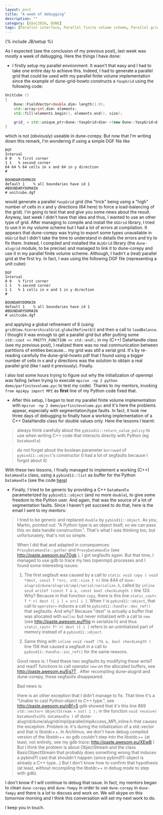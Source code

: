 ```yaml
---
layout: post
title: "A week of debugging"
description: ""
category: [GSoC2016, DUNE] 
tags: [Parallel interface, Parallel finite volume scheme, Parallel grid, gdb, MPI, Segmentation faults, ALUGrid]
---
```

{% include JB/setup %}

As I expected (see the conclusion of my previous post), last week was mostly a week of debugging. Here the things I have done:

* I firstly setup my parallel environment. It wasn't that easy and I had to take one entire day to achieve this. Indeed, I had to generate a parallel grid that could be used with my parallel finite volume implementation since the example of dune-grid-howto constructs a `YaspGrid` using the following code:

```c++
UnitCube ()
{
    Dune::FieldVector<double,dim> length(1.0);
    std::array<int,dim> elements;
    std::fill(elements.begin(), elements.end(), size);

    grid_ = std::unique_ptr<Dune::YaspGrid<dim> >(new Dune::YaspGrid<dim>(length,elements))
}
```

which is not (obviously) useable in dune-corepy. But now that I'm writing down this remark, I'm wondering if using a simple DGF file like

```text
DGF
Interval
0 0   % first corner 
1 1   % second corner
64 64 % 64 cells in x and 64 in y direction
# 

BOUNDARYDOMAIN
default 1    % all boundaries have id 1
#BOUNDARYDOMAIN
# unitcube.dgf 
```

would generate a parallel `YaspGrid` grid (the "trick" being using a "high" number of cells in x and y directions (64 here) to force a load-balancing of the grid). I'm going to test that and give you some news about the result. Anyway, last week I didn't have that idea and thus, I wanted to use an other type of grid. After managing to compile and install the `UGGrid` library, I tried to use it in my volume scheme but I had a lot of errors at compilation. It appears that dune-corepy was
trying to export some types unavailable in `UGGrid` but I didn't take the time to understand in details the errors and try to fix them.
Instead, I compiled and installed the `ALUGrid` library (the `dune-alugrid` module, to be precise) and managed to link it to dune-corepy and use it in my parallel finite volume scheme. Although, I hadn't a (real) parallel grid at the first try. In fact, I was using the following DGF file (representing a unit cube):

```text
DGF
Interval
0 0   % first corner 
1 1   % second corner
1 1   % 1 cells in x and 1 in y direction
# 

BOUNDARYDOMAIN
default 1    % all boundaries have id 1
#BOUNDARYDOMAIN
# unitcube.dgf 
```
and applying a global refinement of 6 (using `gridView.hierarchicalGrid.globalRefine(6)`) and then a call to `loadBalance`. I thought it was enough to get a parallel grid but after putting some `std::cout << PRETTY_FUNCTION << std::endl;` in my (C++) DataHandle class (see my previous post), I realized there was no real communication between partitions of entities because… my grid was still a serial grid. It's by re-reading carefully the dune-grid-howto pdf that I found using a
bigger number of cells in x and y directions was the solution to obtain a real parallel grid (like I said it previously). Finally.   


I also lost some hours trying to figure out why the initialization of openmpi was failing (when trying to execute `mpirun -np 2 python demo/parfinitevolume.pyc` to test my code). Thanks to my mentors, invoking `from mpi4py import MPI` as __first__ line of my Python code fixed that.  

* After this setup, I began to test my parallel finite volume implementation with `mpirun -np 2 demo/parfinitevolume.pyc` and it's here the problems appear, especially with segmentation/type faults. In fact, it took me three days of debugging to finally have a working implementation of a C++ DataHandle class for double values only. Here the lessons I learnt:

> always think carefully about the `pybind11::return_value_policy` to use when writing C++ code that interacts directly with Python (eg `DataHandle`)

>  do not forget about the boolean parameter `borrowed` of `pybind11::object`'s constructor (I had a lot of segfaults because I forgot about it)

With these two lessons, I finally managed to implement a working (C++) `DataHandle` class, using a `pybind11::list` as buffer for the Python `DataHandle` (see the code [here](https://gitlab.dune-project.org/michael.sghaier/dune-corepy/blob/master/dune/corepy/grid/gridview.hh#L104))

* Finally, I tried to be generic by providing a C++ `DataHandle` parameterized by `pybind11::object` (and no more `double`), to give some freedom to the Python user. And again, that was the source of a lot of segmentation faults. Since I haven't yet succeed to do that, here is the email I sent to my mentors:

> I tried to be generic and replaced `double` by `pybind11::object`. As you,
Martin, pointed out: "A Python type is an object itself, so we can pass
this on data handle construction.". That's what I was thinking too, but
unfortunately, that's not so simple.
>
> When I did that and adapted in consequences `ProxyDataHandle::gather` and
`ProxyDataHandle` (see  <http://paste.awesom.eu/7Ogk> ), I got segfaults again.
But that time, I managed to use gdb to trace my two (openmpi) processes and
I found some interesting issues:
>
> 1) The first segfault was caused by a call to `static void copy ( void
*dest, const T *src, std::size_t n)` line 444 of
`dune-alugrid/dune/alugrid/impl/serial/serialize.h`, called by `inline void
writeT (const T & a, const bool checkLength )` line 133. Why? Because in
that function `copy`, there is this line `static_cast< T * >( dest )[ i ] = src[ i ]`. When `T` is `pybind11::object`, that call to `operator=` induces a
call to `pybind11::handle::dec_ref()` that segfaults. And why? Because "dest"
is actually a buffer that was allocated with `malloc` but never initialized
with a call to `new` (see <http://paste.awesom.eu/Piig> in serialize.h) and
thus `static_cast< T* >( dest )[ i ]` refers to an uninitialized part of
memory instead of a `pybind11::object`.
>
> 2) Same thing with `inline void readT (T& a, bool checkLength )` line 156
that caused a segfault in a call to `pybind11::handle::inc_ref()` for the
same reasons.
>
> Good news is: I fixed these two segfaults by modifying these writeT and
readT functions to call operator `new` on the allocated buffers, see
> <http://paste.awesom.eu/Eg7T> . After recompiling dune-alugrid and
dune-corepy, these segfaults disappeared.
>
> Bad news is:
>
> there is an other exception that I didn't manage to fix. That time it's a
"Unable to cast Python object to C++ type.", see <http://paste.awesom.eu/nBf=5> gdb showed that it's this line 869 `std::vector< ObjectStream > out( 1 );`
in the function `void receive( DataHandleIF& dataHandle )` of
dune-alugrid/dune/alugrid/impl/parallel/mpAccess_MPI_inline.h that causes
the exception. Problem is: it's during the initialization of a std::vector
and that is libstdc++. In Archlinux, we don't have debug compiled version
of the libstdc++ so gdb couldn't step into the libstdc++ (at least, not
entirely, see my gdb trace: <http://paste.awesom.eu/XEwB> ) But I think the
problem is about ObjectStream and the class BasicObjectStream that probably
does something wrong that induces a pybind11 cast that shouldn't happen
(since pybind11::object is already a C++ type...) But I don't know how to
confirm that hypothesis (at least, without recompiling the libstdc++ in
debug mode to step with gdb).

I don't know if I will continue to debug that issue. In fact, my mentors began to clean `dune-corepy` and `dune-fempy` in order to use `dune-corepy` in `dune-fempy` and there is a lot to discuss and work on. We will skype on this tomorrow morning and I think this conversation will set my next work to do.

I keep you in touch.

